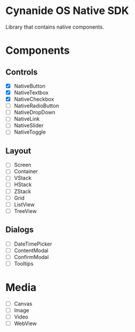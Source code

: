 # Cynanide OS Native SDK

Library that contains native components.

# Components

## Controls

- [x] NativeButton
- [x] NativeTextbox
- [x] NativeCheckbox
- [ ] NativeRadioButton
- [ ] NativeDropDown
- [ ] NativeLink
- [ ] NativeSlider
- [ ] NativeToggle

## Layout

- [ ] Screen
- [ ] Container
- [ ] VStack
- [ ] HStack
- [ ] ZStack
- [ ] Grid
- [ ] ListView
- [ ] TreeView

## Dialogs

- [ ] DateTimePicker
- [ ] ContentModal
- [ ] ConfirmModal
- [ ] Tooltips

# Media

- [ ] Canvas
- [ ] Image
- [ ] Video
- [ ] WebView
